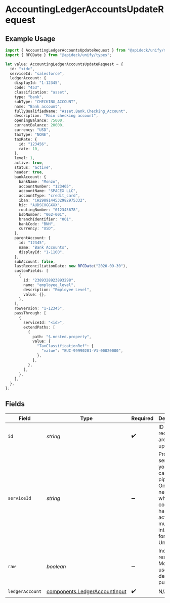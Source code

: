 # AccountingLedgerAccountsUpdateRequest

## Example Usage

```typescript
import { AccountingLedgerAccountsUpdateRequest } from "@apideck/unify/models/operations";
import { RFCDate } from "@apideck/unify/types";

let value: AccountingLedgerAccountsUpdateRequest = {
  id: "<id>",
  serviceId: "salesforce",
  ledgerAccount: {
    displayId: "1-12345",
    code: "453",
    classification: "asset",
    type: "bank",
    subType: "CHECKING_ACCOUNT",
    name: "Bank account",
    fullyQualifiedName: "Asset.Bank.Checking_Account",
    description: "Main checking account",
    openingBalance: 75000,
    currentBalance: 20000,
    currency: "USD",
    taxType: "NONE",
    taxRate: {
      id: "123456",
      rate: 10,
    },
    level: 1,
    active: true,
    status: "active",
    header: true,
    bankAccount: {
      bankName: "Monzo",
      accountNumber: "123465",
      accountName: "SPACEX LLC",
      accountType: "credit_card",
      iban: "CH2989144532982975332",
      bic: "AUDSCHGGXXX",
      routingNumber: "012345678",
      bsbNumber: "062-001",
      branchIdentifier: "001",
      bankCode: "BNH",
      currency: "USD",
    },
    parentAccount: {
      id: "12345",
      name: "Bank Accounts",
      displayId: "1-1100",
    },
    subAccount: false,
    lastReconciliationDate: new RFCDate("2020-09-30"),
    customFields: [
      {
        id: "2389328923893298",
        name: "employee_level",
        description: "Employee Level",
        value: {},
      },
    ],
    rowVersion: "1-12345",
    passThrough: [
      {
        serviceId: "<id>",
        extendPaths: [
          {
            path: "$.nested.property",
            value: {
              "TaxClassificationRef": {
                "value": "EUC-99990201-V1-00020000",
              },
            },
          },
        ],
      },
    ],
  },
};
```

## Fields

| Field                                                                                                                                         | Type                                                                                                                                          | Required                                                                                                                                      | Description                                                                                                                                   | Example                                                                                                                                       |
| --------------------------------------------------------------------------------------------------------------------------------------------- | --------------------------------------------------------------------------------------------------------------------------------------------- | --------------------------------------------------------------------------------------------------------------------------------------------- | --------------------------------------------------------------------------------------------------------------------------------------------- | --------------------------------------------------------------------------------------------------------------------------------------------- |
| `id`                                                                                                                                          | *string*                                                                                                                                      | :heavy_check_mark:                                                                                                                            | ID of the record you are acting upon.                                                                                                         |                                                                                                                                               |
| `serviceId`                                                                                                                                   | *string*                                                                                                                                      | :heavy_minus_sign:                                                                                                                            | Provide the service id you want to call (e.g., pipedrive). Only needed when a consumer has activated multiple integrations for a Unified API. | salesforce                                                                                                                                    |
| `raw`                                                                                                                                         | *boolean*                                                                                                                                     | :heavy_minus_sign:                                                                                                                            | Include raw response. Mostly used for debugging purposes                                                                                      |                                                                                                                                               |
| `ledgerAccount`                                                                                                                               | [components.LedgerAccountInput](../../models/components/ledgeraccountinput.md)                                                                | :heavy_check_mark:                                                                                                                            | N/A                                                                                                                                           |                                                                                                                                               |